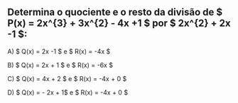 ## Determina o quociente e o resto da divisão de $ P(x) = 2x^{3} + 3x^{2} - 4x +1  $ por $ 2x^{2} + 2x -1  $: 

A) $ Q(x) = 2x -1 $ e $ R(x) = -4x $

B) $ Q(x) = 2x + 1 $ e $ R(x) =  -6x $ 

C) $ Q(x) = 4x + 2 $ e $ R(x) = -4x + 0 $

D) $ Q(x) = - 2x + 1$ e $ R(x) = -4x + 0  $
